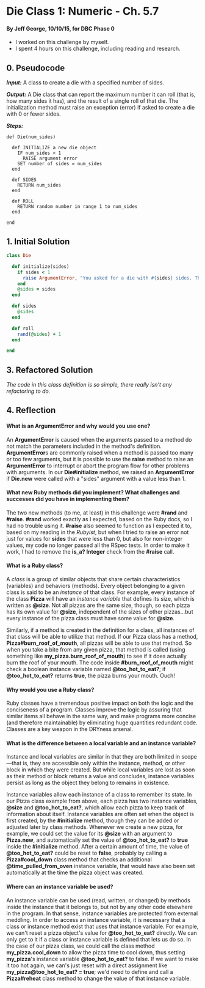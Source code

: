 # Die Class 1: Numeric - Ch. 5.7
#### By Jeff George, 10/10/15, for DBC Phase 0

* I worked on this challenge by myself.
* I spent 4 hours on this challenge, including reading and research.



## 0. Pseudocode

**_Input:_** A class to create a die with a specified number of sides.

**_Output:_** A Die class that can report the maximum number it can roll (that is, how many sides it has), and the result of a single roll of that die. The initialization method must raise an exception (error) if asked to create a die with 0 or fewer sides.

**_Steps:_**
```
def Die(num_sides)

  def INITIALIZE a new die object
    IF num_sides < 1
      RAISE argument error
    SET number of sides = num_sides
  end

  def SIDES
    RETURN num_sides
  end

  def ROLL
    RETURN random number in range 1 to num_sides
  end

end
```


## 1. Initial Solution

```ruby
class Die

  def initialize(sides)
    if sides < 1
      raise ArgumentError, "You asked for a die with #{sides} sides. The number of sides on a die must be a positive integer."
    end
    @sides = sides
  end

  def sides
    @sides
  end

  def roll
    rand(@sides) + 1
  end

end
```


## 3. Refactored Solution

_The code in this class definition is so simple, there really isn't any refactoring to do._



## 4. Reflection

#### What is an ArgumentError and why would you use one?

An **ArgumentError** is caused when the arguments passed to a method do not match the parameters included in the method's definition. **ArgumentError**s are commonly raised when a method is passed too many or too few arguments, but it is possible to use the **raise** method to raise an **ArgumentError** to interrupt or abort the program flow for other problems with arguments. In our **Die#initialize** method, we raised an **ArgumentError** if **Die.new** were called with a "sides" argument with a value less than 1.


#### What new Ruby methods did you implement? What challenges and successes did you have in implementing them?

The two new methods (to me, at least) in this challenge were **#rand** and **#raise**. **#rand** worked exactly as I expected, based on the Ruby docs, so I had no trouble using it. **#raise** also seemed to function as I expected it to, based on my reading in the _Rubyist_, but when I tried to raise an error not just for values for **sides** that were less than 0, but also for non-integer values, my code no longer passed all the RSpec tests. In order to make it work, I had to remove the **is_a? Integer** check from the **#raise** call.


#### What is a Ruby class?

A _class_ is a group of similar objects that share certain characteristics (variables) and behaviors (methods). Every object belonging to a given class is said to be an _instance_ of that class. For example, every instance of the class **Pizza** will have an _instance variable_ that defines its size, which is written as **@size**. Not all pizzas are the same size, though, so each pizza has its own value for **@size**, independent of the sizes of other pizzas...but every instance of the pizza class must have some value for **@size**.

Similarly, if a method is created in the definition for a class, all instances of that class will be able to utilize that method. If our Pizza class has a method, **Pizza#burn_roof_of_mouth**, all pizzas will be able to use that method. So when you take a bite from any given pizza, that method is called (using something like **my_pizza.burn_roof_of_mouth**) to see if it does actually burn the roof of your mouth. The code inside **#burn_roof_of_mouth** might check a boolean instance variable named **@too_hot_to_eat?**; if **@too_hot_to_eat?** returns **true**, the pizza burns your mouth. Ouch!


#### Why would you use a Ruby class?

Ruby classes have a tremendous positive impact on both the logic and the conciseness of a program. Classes improve the logic by assuring that similar items all behave in the same way, and make programs more concise (and therefore maintainable) by eliminating huge quantities redundant code. Classes are a key weapon in the DRYness arsenal.


#### What is the difference between a local variable and an instance variable?

Instance and local variables are similar in that they are both limited in scope&mdash;that is, they are accessible only within the instance, method, or other block in which they were created. But while local variables are lost as soon as their method or block returns a value and concludes, instance variables persist as long as the object they belong to remains in existence.

Instance variables allow each instance of a class to remember its state. In our Pizza class example from above, each pizza has two instance variables, **@size** and **@too_hot_to_eat?**, which allow each pizza to keep track of information about itself. Instance variables are often set when the object is first created, by the **#initialize** method, though they can be added or adjusted later by class methods. Whenever we create a new pizza, for example, we could set the value for its **@size** with an argument to **Pizza.new**, and automatically set the value of **@too_hot_to_eat?** to **true** inside the **#initialize** method. After a certain amount of time, the value of **@too_hot_to_eat?** could be reset to **false**, probably by calling a **Pizza#cool_down** class method that checks an additional **@time_pulled_from_oven** instance variable, that would have also been set automatically at the time the pizza object was created.


#### Where can an instance variable be used?

An instance variable can be used (read, written, or changed) by methods inside the instance that it belongs to, but not by any other code elsewhere in the program. In that sense, instance variables are protected from external meddling. In order to access an instance variable, it is necessary that a class or instance method exist that uses that instance variable. For example, we can't reset a pizza object's value for **@too_hot_to_eat?** directly. We can only get to it if a class or instance variable is defined that lets us do so. In the case of our pizza class, we could call the class method **my_pizza.cool_down** to allow the pizza time to cool down, thus setting **my_pizza**'s instance variable **@too_hot_to_eat?** to false. If we want to make it too hot again, we can's just reset with a direct assignment like **my_pizza@too_hot_to_eat? = true**; we'd need to define and call a **Pizza#reheat** class method to change the value of that instance variable.
